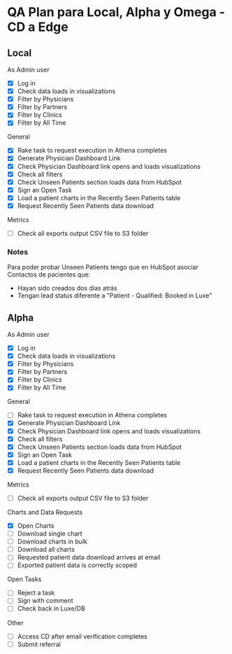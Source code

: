 # QA Plan para Local, Alpha y Omega - CD a Edge

## Local

As Admin user

- [x] Log in
- [x] Check data loads in visualizations
- [x] Filter by Physicians
- [x] Filter by Partners
- [x] Filter by Clinics
- [x] Filter by All Time

General

- [x] Rake task to request execution in Athena completes
- [x] Generate Physician Dashboard Link
- [x] Check Physician Dashboard link opens and loads visualizations
- [x] Check all filters
- [x] Check Unseen Patients section loads data from HubSpot
- [x] Sign an Open Task
- [x] Load a patient charts in the Recently Seen Patients table
- [x] Request Recently Seen Patients data download

Metrics

- [ ] Check all exports output CSV file to S3 folder

### Notes

Para poder probar Unseen Patients tengo que en HubSpot asociar Contactos de pacientes que:

- Hayan sido creados dos días atrás
- Tengan lead status diferente a "Patient - Qualified: Booked in Luxe"

## Alpha

As Admin user

- [x] Log in
- [x] Check data loads in visualizations
- [x] Filter by Physicians
- [x] Filter by Partners
- [x] Filter by Clinics
- [x] Filter by All Time

General

- [ ] Rake task to request execution in Athena completes
- [x] Generate Physician Dashboard Link
- [x] Check Physician Dashboard link opens and loads visualizations
- [x] Check all filters
- [x] Check Unseen Patients section loads data from HubSpot
- [x] Sign an Open Task
- [x] Load a patient charts in the Recently Seen Patients table
- [x] Request Recently Seen Patients data download

Metrics

- [ ] Check all exports output CSV file to S3 folder

Charts and Data Requests

- [x] Open Charts
- [ ] Download single chart
- [ ] Download charts in bulk
- [ ] Download all charts
- [ ] Requested patient data download arrives at email
- [ ] Exported patient data is correctly scoped

Open Tasks

- [ ] Reject a task
- [ ] Sign with comment
- [ ] Check back in Luxe/DB

Other

- [ ] Access CD after email verification completes
- [ ] Submit referral